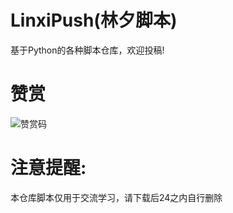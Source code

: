 # LinxiPush(林夕脚本)
基于Python的各种脚本仓库，欢迎投稿!
# 赞赏
![赞赏码](https://github.com/linxi-520/LinxiPush/blob/main/yzsm.png)
# 注意提醒:
本仓库脚本仅用于交流学习，请下载后24之内自行删除
